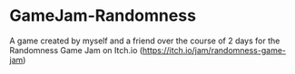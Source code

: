# GameJam-Randomness
 A game created by myself and a friend over the course of 2 days for the Randomness Game Jam on Itch.io (https://itch.io/jam/randomness-game-jam)
